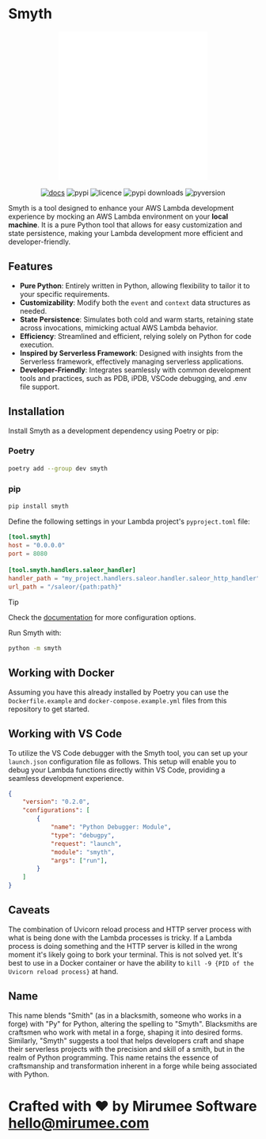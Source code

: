 # Smyth

<div align="center">
<img src="https://github.com/mirumee/smyth/raw/main/docs/assets/logo_white_small.svg" alt="Smyth Logo" width="300" role="img">

[![docs](https://img.shields.io/badge/Docs-Smyth-f5c03b.svg?style=flat&logo=materialformkdocs)](https://mirumee.github.io/smyth/)
![pypi](https://img.shields.io/pypi/v/smyth?style=flat)
![licence](https://img.shields.io/pypi/l/smyth?style=flat)
![pypi downloads](https://img.shields.io/pypi/dm/smyth?style=flat)
![pyversion](https://img.shields.io/pypi/pyversions/smyth?style=flat)
</div>

Smyth is a tool designed to enhance your AWS Lambda development experience by mocking an AWS Lambda environment on your **local machine**. It is a pure Python tool that allows for easy customization and state persistence, making your Lambda development more efficient and developer-friendly. 

## Features

- **Pure Python**: Entirely written in Python, allowing flexibility to tailor it to your specific requirements.
- **Customizability**: Modify both the `event` and `context` data structures as needed.
- **State Persistence**: Simulates both cold and warm starts, retaining state across invocations, mimicking actual AWS Lambda behavior.
- **Efficiency**: Streamlined and efficient, relying solely on Python for code execution.
- **Inspired by Serverless Framework**: Designed with insights from the Serverless framework, effectively managing serverless applications.
- **Developer-Friendly**: Integrates seamlessly with common development tools and practices, such as PDB, iPDB, VSCode debugging, and .env file support.

## Installation

Install Smyth as a development dependency using Poetry or pip:

### Poetry
```bash
poetry add --group dev smyth
```

### pip
```bash
pip install smyth
```

Define the following settings in your Lambda project's `pyproject.toml` file:

```toml
[tool.smyth]
host = "0.0.0.0"
port = 8080

[tool.smyth.handlers.saleor_handler]
handler_path = "my_project.handlers.saleor.handler.saleor_http_handler"
url_path = "/saleor/{path:path}"
```

> [!TIP] 
> Check the [documentation](https://mirumee.github.io/smyth/user_guide/all_settings/) for more configuration options.

Run Smyth with:
```bash
python -m smyth
```

## Working with Docker

Assuming you have this already installed by Poetry you can use the `Dockerfile.example` and `docker-compose.example.yml` files from this repository to get started.

## Working with VS Code

To utilize the VS Code debugger with the Smyth tool, you can set up your `launch.json` configuration file as follows. This setup will enable you to debug your Lambda functions directly within VS Code, providing a seamless development experience.

```json
{
    "version": "0.2.0",
    "configurations": [
        {
            "name": "Python Debugger: Module",
            "type": "debugpy",
            "request": "launch",
            "module": "smyth",
            "args": ["run"],
        }
    ]
}
```

## Caveats

The combination of Uvicorn reload process and HTTP server process with what is being done with the Lambda processes is tricky. If a Lambda process is doing something and the HTTP server is killed in the wrong moment it's likely going to bork your terminal. This is not solved yet. It's best to use in a Docker container or have the ability to `kill -9 {PID of the Uvicorn reload process}` at hand.

## Name

This name blends "Smith" (as in a blacksmith, someone who works in a forge) with "Py" for Python, altering the spelling to "Smyth". Blacksmiths are craftsmen who work with metal in a forge, shaping it into desired forms. Similarly, "Smyth" suggests a tool that helps developers craft and shape their serverless projects with the precision and skill of a smith, but in the realm of Python programming. This name retains the essence of craftsmanship and transformation inherent in a forge while being associated with Python.

# Crafted with ❤️ by Mirumee Software hello@mirumee.com

